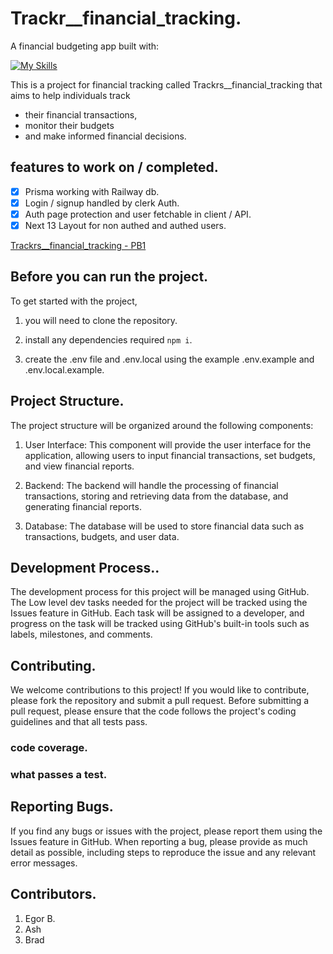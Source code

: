# Trackr__financial_tracking.

A financial budgeting app built with:

[![My Skills](https://skills.thijs.gg/icons?i=nextjs,ts,tailwind,postgres,prisma,postman)](https://skills.thijs.gg)

This is a project for financial tracking called Trackrs__financial_tracking that aims to help individuals track 
* their financial transactions, 
* monitor their budgets
* and make informed financial decisions. 


## features to work on / completed.
- [x] Prisma working with Railway db.
- [x] Login / signup handled by clerk Auth.
- [x] Auth page protection and user fetchable in client / API.
- [x] Next 13 Layout for non authed and authed users.

[Trackrs__financial_tracking - PB1](https://github.com/users/codedevbrad/projects/2)

## Before you can run the project.

To get started with the project, 

1. you will need to clone the repository.

2. install any dependencies required ```npm i```. 

3. create the .env file and .env.local using the example .env.example and .env.local.example. 


## Project Structure.
The project structure will be organized around the following components:

1. User Interface: 
This component will provide the user interface for the application, allowing users to input financial transactions, set budgets, and view financial reports.

2. Backend: 
The backend will handle the processing of financial transactions, storing and retrieving data from the database, and generating financial reports.

3. Database: 
The database will be used to store financial data such as transactions, budgets, and user data.


## Development Process..
The development process for this project will be managed using GitHub. The Low level dev tasks needed for the project will be tracked using the Issues feature in GitHub. Each task will be assigned to a developer, and progress on the task will be tracked using GitHub's built-in tools such as labels, milestones, and comments.

## Contributing.
We welcome contributions to this project! If you would like to contribute, please fork the repository and submit a pull request. Before submitting a pull request, please ensure that the code follows the project's coding guidelines and that all tests pass.

### code coverage.

### what passes a test.

## Reporting Bugs.
If you find any bugs or issues with the project, please report them using the Issues feature in GitHub. When reporting a bug, please provide as much detail as possible, including steps to reproduce the issue and any relevant error messages.

## Contributors.
1. Egor B.
2. Ash
3. Brad
